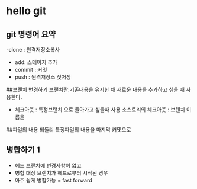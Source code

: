 # hello git

## git 명령어 요약

-clone : 원격저장소복사
- add:   스테이지 추가
 - commit : 커밋
 - push : 원격저장소 젖저장


##브랜치 변경하기
브랜치란:기존내용을 유지한 채 새로운 내용을 추가하고 싶을 때 사용한다.
- 체크아웃 : 특정브랜치 으로 돌아가고 싶을때 사용
소스트리의 체크아웃 : 브랜치 이름을
 
##파일의 내용 되돌리
특정파일의 내용을 마지막 커밋으로 


## 병합하기 1
- 헤드 브랜치에 변경사항이 없고
- 병합 대상 브랜치가 헤드로부터 시작된 경우
- 아주 쉽게 병합가능 = fast forward

